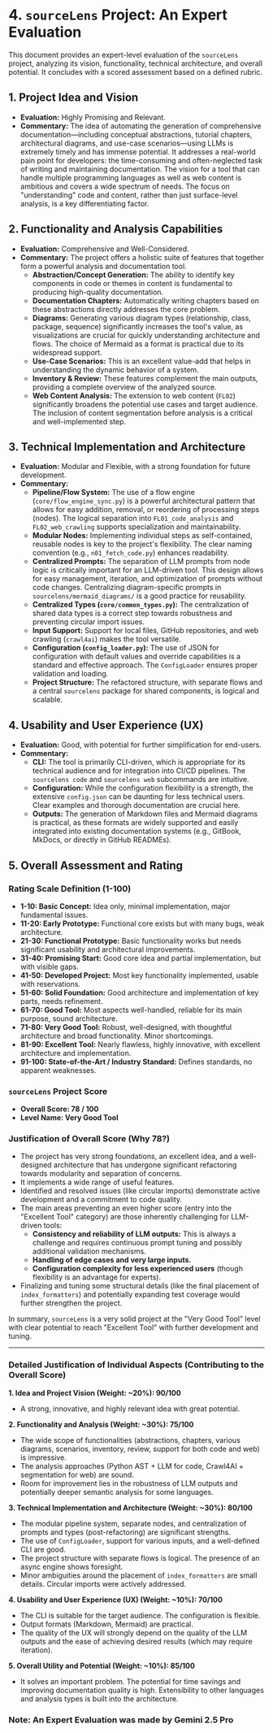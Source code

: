 # 4. `sourceLens` Project: An Expert Evaluation

This document provides an expert-level evaluation of the `sourceLens` project, analyzing its vision, functionality, technical architecture, and overall potential. It concludes with a scored assessment based on a defined rubric.

## 1. Project Idea and Vision

*   **Evaluation:** Highly Promising and Relevant.
*   **Commentary:** The idea of automating the generation of comprehensive documentation—including conceptual abstractions, tutorial chapters, architectural diagrams, and use-case scenarios—using LLMs is extremely timely and has immense potential. It addresses a real-world pain point for developers: the time-consuming and often-neglected task of writing and maintaining documentation. The vision for a tool that can handle multiple programming languages as well as web content is ambitious and covers a wide spectrum of needs. The focus on "understanding" code and content, rather than just surface-level analysis, is a key differentiating factor.

## 2. Functionality and Analysis Capabilities

*   **Evaluation:** Comprehensive and Well-Considered.
*   **Commentary:** The project offers a holistic suite of features that together form a powerful analysis and documentation tool.
    *   **Abstraction/Concept Generation:** The ability to identify key components in code or themes in content is fundamental to producing high-quality documentation.
    *   **Documentation Chapters:** Automatically writing chapters based on these abstractions directly addresses the core problem.
    *   **Diagrams:** Generating various diagram types (relationship, class, package, sequence) significantly increases the tool's value, as visualizations are crucial for quickly understanding architecture and flows. The choice of Mermaid as a format is practical due to its widespread support.
    *   **Use-Case Scenarios:** This is an excellent value-add that helps in understanding the dynamic behavior of a system.
    *   **Inventory & Review:** These features complement the main outputs, providing a complete overview of the analyzed source.
    *   **Web Content Analysis:** The extension to web content (`FL02`) significantly broadens the potential use cases and target audience. The inclusion of content segmentation before analysis is a critical and well-implemented step.

## 3. Technical Implementation and Architecture

*   **Evaluation:** Modular and Flexible, with a strong foundation for future development.
*   **Commentary:**
    *   **Pipeline/Flow System:** The use of a flow engine (`core/flow_engine_sync.py`) is a powerful architectural pattern that allows for easy addition, removal, or reordering of processing steps (nodes). The logical separation into `FL01_code_analysis` and `FL02_web_crawling` supports specialization and maintainability.
    *   **Modular Nodes:** Implementing individual steps as self-contained, reusable nodes is key to the project's flexibility. The clear naming convention (e.g., `n01_fetch_code.py`) enhances readability.
    *   **Centralized Prompts:** The separation of LLM prompts from node logic is critically important for an LLM-driven tool. This design allows for easy management, iteration, and optimization of prompts without code changes. Centralizing diagram-specific prompts in `sourcelens/mermaid_diagrams/` is a good practice for reusability.
    *   **Centralized Types (`core/common_types.py`):** The centralization of shared data types is a correct step towards robustness and preventing circular import issues.
    *   **Input Support:** Support for local files, GitHub repositories, and web crawling (`crawl4ai`) makes the tool versatile.
    *   **Configuration (`config_loader.py`):** The use of JSON for configuration with default values and override capabilities is a standard and effective approach. The `ConfigLoader` ensures proper validation and loading.
    *   **Project Structure:** The refactored structure, with separate flows and a central `sourcelens` package for shared components, is logical and scalable.

## 4. Usability and User Experience (UX)

*   **Evaluation:** Good, with potential for further simplification for end-users.
*   **Commentary:**
    *   **CLI:** The tool is primarily CLI-driven, which is appropriate for its technical audience and for integration into CI/CD pipelines. The `sourcelens code` and `sourcelens web` subcommands are intuitive.
    *   **Configuration:** While the configuration flexibility is a strength, the extensive `config.json` can be daunting for less technical users. Clear examples and thorough documentation are crucial here.
    *   **Outputs:** The generation of Markdown files and Mermaid diagrams is practical, as these formats are widely supported and easily integrated into existing documentation systems (e.g., GitBook, MkDocs, or directly in GitHub READMEs).

## 5. Overall Assessment and Rating

### Rating Scale Definition (1-100)
*   **1-10: Basic Concept:** Idea only, minimal implementation, major fundamental issues.
*   **11-20: Early Prototype:** Functional core exists but with many bugs, weak architecture.
*   **21-30: Functional Prototype:** Basic functionality works but needs significant usability and architectural improvements.
*   **31-40: Promising Start:** Good core idea and partial implementation, but with visible gaps.
*   **41-50: Developed Project:** Most key functionality implemented, usable with reservations.
*   **51-60: Solid Foundation:** Good architecture and implementation of key parts, needs refinement.
*   **61-70: Good Tool:** Most aspects well-handled, reliable for its main purpose, sound architecture.
*   **71-80: Very Good Tool:** Robust, well-designed, with thoughtful architecture and broad functionality. Minor shortcomings.
*   **81-90: Excellent Tool:** Nearly flawless, highly innovative, with excellent architecture and implementation.
*   **91-100: State-of-the-Art / Industry Standard:** Defines standards, no apparent weaknesses.

### `sourceLens` Project Score

*   **Overall Score: 78 / 100**
*   **Level Name: Very Good Tool**

### Justification of Overall Score (Why 78?)
*   The project has very strong foundations, an excellent idea, and a well-designed architecture that has undergone significant refactoring towards modularity and separation of concerns.
*   It implements a wide range of useful features.
*   Identified and resolved issues (like circular imports) demonstrate active development and a commitment to code quality.
*   The main areas preventing an even higher score (entry into the "Excellent Tool" category) are those inherently challenging for LLM-driven tools:
    *   **Consistency and reliability of LLM outputs:** This is always a challenge and requires continuous prompt tuning and possibly additional validation mechanisms.
    *   **Handling of edge cases and very large inputs.**
    *   **Configuration complexity for less experienced users** (though flexibility is an advantage for experts).
*   Finalizing and tuning some structural details (like the final placement of `index_formatters`) and potentially expanding test coverage would further strengthen the project.

In summary, `sourceLens` is a very solid project at the "Very Good Tool" level with clear potential to reach "Excellent Tool" with further development and tuning.

---

### Detailed Justification of Individual Aspects (Contributing to the Overall Score)

**1. Idea and Project Vision (Weight: ~20%): 90/100**
*   A strong, innovative, and highly relevant idea with great potential.

**2. Functionality and Analysis (Weight: ~30%): 75/100**
*   The wide scope of functionalities (abstractions, chapters, various diagrams, scenarios, inventory, review, support for both code and web) is impressive.
*   The analysis approaches (Python AST + LLM for code, Crawl4AI + segmentation for web) are sound.
*   Room for improvement lies in the robustness of LLM outputs and potentially deeper semantic analysis for some languages.

**3. Technical Implementation and Architecture (Weight: ~30%): 80/100**
*   The modular pipeline system, separate nodes, and centralization of prompts and types (post-refactoring) are significant strengths.
*   The use of `ConfigLoader`, support for various inputs, and a well-defined CLI are good.
*   The project structure with separate flows is logical. The presence of an async engine shows foresight.
*   Minor ambiguities around the placement of `index_formatters` are small details. Circular imports were actively addressed.

**4. Usability and User Experience (UX) (Weight: ~10%): 70/100**
*   The CLI is suitable for the target audience. The configuration is flexible.
*   Output formats (Markdown, Mermaid) are practical.
*   The quality of the UX will strongly depend on the quality of the LLM outputs and the ease of achieving desired results (which may require iteration).

**5. Overall Utility and Potential (Weight: ~10%): 85/100**
*   It solves an important problem. The potential for time savings and improving documentation quality is high. Extensibility to other languages and analysis types is built into the architecture.


### Note: An Expert Evaluation was made by Gemini 2.5 Pro
